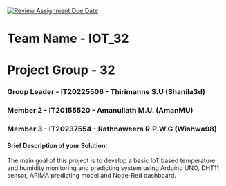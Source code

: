 [![Review Assignment Due Date](https://classroom.github.com/assets/deadline-readme-button-24ddc0f5d75046c5622901739e7c5dd533143b0c8e959d652212380cedb1ea36.svg)](https://classroom.github.com/a/krAZytei)
# Team Name - IOT_32
# Project Group - 32
### Group Leader - IT20225506 - Thirimanne S.U (Shanila3d)
### Member 2 - IT20155520 - Amanullath M.U. (AmanMU)
### Member 3 - IT20237554 - Rathnaweera R.P.W.G (Wishwa98)




#### Brief Description of your Solution:  
The main goal of this project is to develop a basic IoT based temperature and humidity monitoring 
and predicting system using Arduino UNO, DHT11 sensor, ARIMA predicting model and Node-Red 
dashboard.



